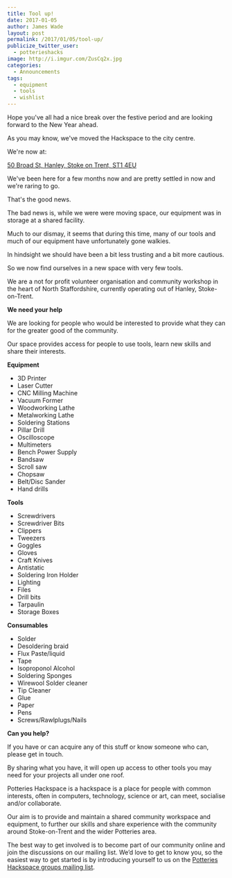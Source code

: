```yaml
---
title: Tool up!
date: 2017-01-05
author: James Wade
layout: post
permalink: /2017/01/05/tool-up/
publicize_twitter_user:
  - potterieshacks
image: http://i.imgur.com/ZusCq2x.jpg
categories:
  - Announcements
tags:
  - equipment
  - tools
  - wishlist
---
```


Hope you've all had a nice break over the festive period and are looking forward to the New Year ahead.

As you may know, we've moved the Hackspace to the city centre.

We're now at:

[50 Broad St, Hanley, Stoke on Trent, ST1 4EU](https://map.what3words.com/tribe.rested.stones)

We've been here for a few months now and are pretty settled in now and we're raring to go.

That's the good news.

The bad news is, while we were were moving space, our equipment was in storage at a shared facility.

Much to our dismay, it seems that during this time, many of our tools and much of our equipment have unfortunately gone walkies.

In hindsight we should have been a bit less trusting and a bit more cautious.

So we now find ourselves in a new space with very few tools.

We are a not for profit volunteer organisation and community workshop in the heart of North Staffordshire, currently operating out of Hanley, Stoke-on-Trent.

**We need your help**

We are looking for people who would be interested to provide what they can for the greater good of the community.

Our space provides access for people to use tools, learn new skills and share their interests.

**Equipment**

* 3D Printer
* Laser Cutter
* CNC Milling Machine
* Vacuum Former
* Woodworking Lathe
* Metalworking Lathe
* Soldering Stations
* Pillar Drill
* Oscilloscope
* Multimeters
* Bench Power Supply
* Bandsaw
* Scroll saw
* Chopsaw
* Belt/Disc Sander
* Hand drills

**Tools**

* Screwdrivers
* Screwdriver Bits
* Clippers
* Tweezers
* Goggles
* Gloves
* Craft Knives
* Antistatic
* Soldering Iron Holder
* Lighting
* Files
* Drill bits
* Tarpaulin
* Storage Boxes

**Consumables**

* Solder 
* Desoldering braid
* Flux Paste/liquid
* Tape
* Isoproponol Alcohol
* Soldering Sponges
* Wirewool Solder cleaner
* Tip Cleaner
* Glue
* Paper
* Pens
* Screws/Rawlplugs/Nails

**Can you help?**

If you have or can acquire any of this stuff or know someone who can, please get in touch.

By sharing what you have, it will open up access to other tools you may need for your projects all under one roof.

Potteries Hackspace is a hackspace is a place for people with common interests, often in computers, technology, science or art, can meet, socialise and/or collaborate.

Our aim is to provide and maintain a shared community workspace and equipment, to further our skills and share experience with the community around Stoke-on-Trent and the wider Potteries area.

The best way to get involved is to become part of our community online and join the discussions on our mailing list. We’d love to get to know you, so the easiest way to get started is by introducing yourself to us on the [Potteries Hackspace groups mailing list](http://groups.google.com/group/potteries-hackspace).